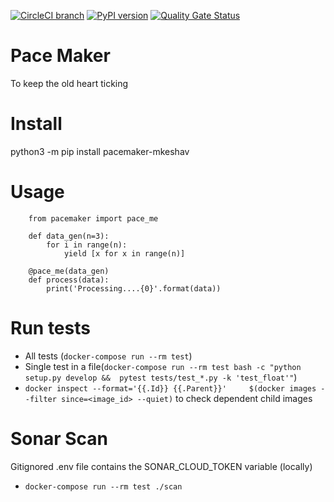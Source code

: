 [![CircleCI branch](https://img.shields.io/circleci/project/github/mkeshav/pace-maker/master.svg)](https://circleci.com/gh/mkeshav/pace-maker/tree/master)
[![PyPI version](https://badge.fury.io/py/pacemaker-mkeshav.svg)](https://badge.fury.io/py/pacemaker-mkeshav)
[![Quality Gate Status](https://sonarcloud.io/api/project_badges/measure?project=mkeshav_pace-maker&metric=alert_status)](https://sonarcloud.io/dashboard?id=mkeshav_pace-maker)

# Pace Maker 
To keep the old heart ticking

# Install
python3 -m pip install pacemaker-mkeshav

# Usage
```
    from pacemaker import pace_me

    def data_gen(n=3):
        for i in range(n):
            yield [x for x in range(n)]

    @pace_me(data_gen)
    def process(data):
        print('Processing....{0}'.format(data))
```
# Run tests
- All tests (`docker-compose run --rm test`)
- Single test in a file(`docker-compose run --rm test bash -c "python setup.py develop &&  pytest tests/test_*.py -k 'test_float'"`)
- `docker inspect --format='{{.Id}} {{.Parent}}'     $(docker images --filter since=<image_id> --quiet)` to check dependent child images

# Sonar Scan
Gitignored .env file contains the SONAR_CLOUD_TOKEN variable (locally)

- `docker-compose run --rm test ./scan`